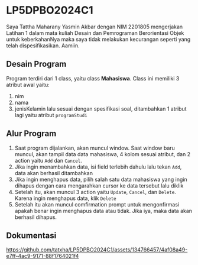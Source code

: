 # LP5DPBO2024C1

Saya Tattha Maharany Yasmin Akbar dengan NIM 2201805 mengerjakan Latihan 1 dalam mata kuliah Desain dan Pemrograman Berorientasi Objek untuk keberkahanNya maka saya tidak melakukan kecurangan seperti yang telah dispesifikasikan. Aamiin.

## Desain Program
Program terdiri dari 1 class, yaitu class **Mahasiswa**. Class ini memiliki 3 atribut awal yaitu:
1. nim
2. nama
3. jenisKelamin
lalu sesuai dengan spesifikasi soal, ditambahkan 1 atribut lagi yaitu atribut ``programStudi``

## Alur Program
1. Saat program dijalankan, akan muncul window. Saat window baru muncul, akan tampil data data mahasiswa, 4 kolom sesuai atribut, dan 2 action yaitu ``Add`` dan ``Cancel``.
2. Jika ingin menambahkan data, isi field terlebih dahulu lalu tekan ``Add``, data akan berhasil ditambahkan
3. Jika ingin menghapus data, pilih salah satu data mahasiswa yang ingin dihapus dengan cara mengarahkan cursor ke data tersebut lalu diklik
4. Setelah itu, akan muncul 3 action yaitu ``Update``, ``Cancel``, dan ``Delete``. Karena ingin menghapus data, klik ``Delete``
5. Setelah itu akan muncul comfirmation prompt untuk mengonfirmasi apakah benar ingin menghapus data atau tidak. Jika iya, maka data akan berhasil dihapus.

## Dokumentasi
https://github.com/tatxha/LP5DPBO2024C1/assets/134766457/4af08a49-e7ff-4ac9-9171-88f1764021f4

